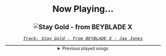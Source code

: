 <div align="center"> 
<h1>Now Playing...</h1>

![Stay Gold - from BEYBLADE X](https://i.scdn.co/image/ab67616d00001e0260bfe7badba49896fb18faf9)
--
_<samp><a href="https://open.spotify.com/track/2jdsIQ9e051D2XMnKvCC7k">Track: Stay Gold - from BEYBLADE X - Jax Jones</a></samp>_

<div style="border: 1px #4B5054 solid"></div>
<details>
  <summary>
    Previous played songs
  </summary>
  <table>
    <thead>
      <tr>
        <th>
          Artist
        </th>
        <th>
          Song
        </th>
        <th>
          Link
        </th>
      </tr>
    </thead>
    <tbody>
      <tr><td>Jax Jones</td><td>Stay Gold - from BEYBLADE X</td><td><a href="https://open.spotify.com/track/2jdsIQ9e051D2XMnKvCC7k">https://open.spotify.com/track/2jdsIQ9e051D2XMnKvCC7k</a></td></tr><tr><td>Jax Jones</td><td>Stay Gold - from BEYBLADE X</td><td><a href="https://open.spotify.com/track/2jdsIQ9e051D2XMnKvCC7k">https://open.spotify.com/track/2jdsIQ9e051D2XMnKvCC7k</a></td></tr><tr><td>Jax Jones</td><td>Stay Gold - from BEYBLADE X</td><td><a href="https://open.spotify.com/track/2jdsIQ9e051D2XMnKvCC7k">https://open.spotify.com/track/2jdsIQ9e051D2XMnKvCC7k</a></td></tr><tr><td>Jax Jones</td><td>Stay Gold - from BEYBLADE X</td><td><a href="https://open.spotify.com/track/2jdsIQ9e051D2XMnKvCC7k">https://open.spotify.com/track/2jdsIQ9e051D2XMnKvCC7k</a></td></tr><tr><td>Jax Jones</td><td>Stay Gold - from BEYBLADE X</td><td><a href="https://open.spotify.com/track/2jdsIQ9e051D2XMnKvCC7k">https://open.spotify.com/track/2jdsIQ9e051D2XMnKvCC7k</a></td></tr><tr><td>Jax Jones</td><td>Stay Gold - from BEYBLADE X</td><td><a href="https://open.spotify.com/track/2jdsIQ9e051D2XMnKvCC7k">https://open.spotify.com/track/2jdsIQ9e051D2XMnKvCC7k</a></td></tr><tr><td>Jax Jones</td><td>Stay Gold - from BEYBLADE X</td><td><a href="https://open.spotify.com/track/2jdsIQ9e051D2XMnKvCC7k">https://open.spotify.com/track/2jdsIQ9e051D2XMnKvCC7k</a></td></tr><tr><td>Jax Jones</td><td>Stay Gold - from BEYBLADE X</td><td><a href="https://open.spotify.com/track/2jdsIQ9e051D2XMnKvCC7k">https://open.spotify.com/track/2jdsIQ9e051D2XMnKvCC7k</a></td></tr><tr><td>The Home Team</td><td>Worthy</td><td><a href="https://open.spotify.com/track/0OTWo2VieF1YTC8OHrV0fF">https://open.spotify.com/track/0OTWo2VieF1YTC8OHrV0fF</a></td></tr><tr><td>Pendulum</td><td>Cannibal</td><td><a href="https://open.spotify.com/track/1DnAqc1THF5bDTG8tn7ozC">https://open.spotify.com/track/1DnAqc1THF5bDTG8tn7ozC</a></td></tr><tr><td>Rustage</td><td>ATOMIC (Cid Kagenou)</td><td><a href="https://open.spotify.com/track/3y87XLBZrdLHnOgzSb0Xan">https://open.spotify.com/track/3y87XLBZrdLHnOgzSb0Xan</a></td></tr><tr><td>BLACKPINK</td><td>JUMP</td><td><a href="https://open.spotify.com/track/5H1sKFMzDeMtXwND3V6hRY">https://open.spotify.com/track/5H1sKFMzDeMtXwND3V6hRY</a></td></tr><tr><td>HeXer</td><td>HETZER</td><td><a href="https://open.spotify.com/track/6yBsTDEgirApxnMGOib1Uj">https://open.spotify.com/track/6yBsTDEgirApxnMGOib1Uj</a></td></tr><tr><td>Adam Lambert</td><td>Holding Out for a Hero</td><td><a href="https://open.spotify.com/track/65KqjmqvusCeHHXubL58Nn">https://open.spotify.com/track/65KqjmqvusCeHHXubL58Nn</a></td></tr><tr><td>Ludacris</td><td>Act A Fool</td><td><a href="https://open.spotify.com/track/0RMr1YqH6Mv6HeklKsl76e">https://open.spotify.com/track/0RMr1YqH6Mv6HeklKsl76e</a></td></tr><tr><td>Don Omar</td><td>Conteo - Fast And The Furious: Tokyo Drift Version</td><td><a href="https://open.spotify.com/track/2Uz4XlhNqTQVpAw63RxsjI">https://open.spotify.com/track/2Uz4XlhNqTQVpAw63RxsjI</a></td></tr><tr><td>Heaven Shall Burn</td><td>Numbered Days - feat. Jesse Leach of Killswitch Engage</td><td><a href="https://open.spotify.com/track/4yILcI5I7RKhNXdM6dOgVs">https://open.spotify.com/track/4yILcI5I7RKhNXdM6dOgVs</a></td></tr><tr><td>Orbit Culture</td><td>The Tales of War</td><td><a href="https://open.spotify.com/track/1hOOJBNK0fuRIyEytMkx07">https://open.spotify.com/track/1hOOJBNK0fuRIyEytMkx07</a></td></tr><tr><td>Magnolia Park</td><td>Do Or Die</td><td><a href="https://open.spotify.com/track/03hgA9bbWk17K66vN7wEzp">https://open.spotify.com/track/03hgA9bbWk17K66vN7wEzp</a></td></tr><tr><td>Hämatom</td><td>Ein' auf den Tod - Zwei auf das Leben</td><td><a href="https://open.spotify.com/track/19veCSM80vEdNbDnLA71vU">https://open.spotify.com/track/19veCSM80vEdNbDnLA71vU</a></td></tr>
    </tbody>
  </table>
</details>

</div>
